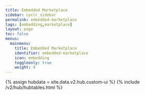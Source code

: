 ```yaml
---
title: Embedded Marketplace
sidebar: cyclr_sidebar
permalink: embedded-marketplace
tags: [embedding,marketplace]
layout: page
toc: false
menus:
  mainmenu:
    title: Embedded Marketplace
    identifier: embedded-marketplace
    icon: embedding
    toggleonly: true
    weight: 9
---
```

{% assign hubdata = site.data.v2.hub.custom-ui %}
{% include /v2/hub/hubtables.html %}